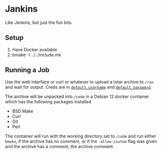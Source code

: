Jankins
=======
Like Jenkins, but just the fun bits.

Setup
-----
1. Have Docker available
2. bmake -I ../../include.mk

Running a Job
-------------
Use the web interface or curl or whatever to upload a txtar archive to `/run`
and wait for output.  Creds are in [`default_username`](./default_username)
 and [`default_password`](./default_password).

The archive will be unpacked into `/code` in a Debian 12 docker container which
has the following packages installed
- BSD Make
- Curl
- Git
- Perl 

The container will run with the working directory set to `/code` and run either
`bmake`, if the archive has no comment, or if the `-allow-custom` flag was
given and the archive has a comment, the archive comment.
